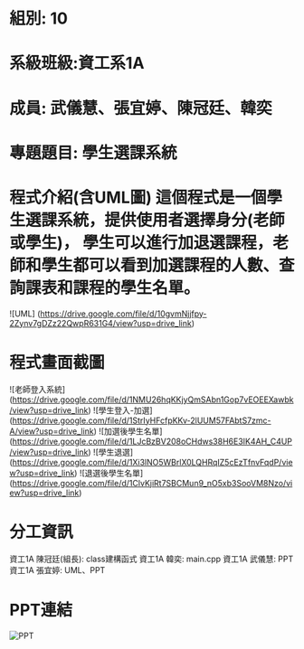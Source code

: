 # 組別: 10 
# 系級班級:資工系1A 
# 成員: 武儀慧、張宜婷、陳冠廷、韓奕 
# 專題題目: 學生選課系統 
# 程式介紹(含UML圖) 這個程式是一個學生選課系統，提供使用者選擇身分(老師或學生)， 學生可以進行加退選課程，老師和學生都可以看到加選課程的人數、查詢課表和課程的學生名單。 
![UML] (https://drive.google.com/file/d/10gvmNjjfpy-2Zynv7gDZz22QwpR631G4/view?usp=drive_link) 
# 程式畫面截圖 
![老師登入系統] (https://drive.google.com/file/d/1NMU26hqKKjyQmSAbn1Gop7vEOEEXawbk/view?usp=drive_link) 
![學生登入-加選] (https://drive.google.com/file/d/1StrIyHFcfpKKv-2lUUM57FAbtS7zmc-A/view?usp=drive_link) 
![加選後學生名單] (https://drive.google.com/file/d/1LJcBzBV208oCHdws38H6E3IK4AH_C4UP/view?usp=drive_link)
![學生退選] (https://drive.google.com/file/d/1Xi3lNO5WBrlX0LQHRqIZ5cEzTfnvFqdP/view?usp=drive_link) 
![退選後學生名單] (https://drive.google.com/file/d/1ClvKjiRt7SBCMun9_nO5xb3SooVM8Nzo/view?usp=drive_link)
# 分工資訊 
資工1A 陳冠廷(組長): class建構函式 
資工1A 韓奕: main.cpp 資工1A 
武儀慧: PPT 
資工1A 張宜婷: UML、PPT 
# PPT連結 
![PPT](https://www.canva.com/design/DAGlMDv_XlA/yjI9whpH7qxHrAeWo9eVNA/edit?utm_content=DAGlMDv_XlA&utm_campaign=designshare&utm_medium=link2&utm_source=sharebutton)
